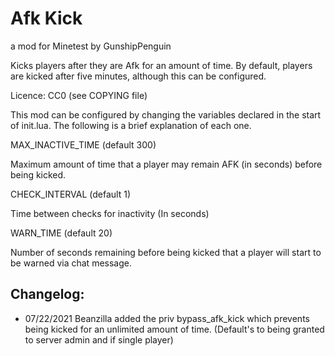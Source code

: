 
# Afk Kick

a mod for Minetest by GunshipPenguin

Kicks players after they are Afk for an amount of time. By default, 
players are kicked after five minutes, although this can be configured.

Licence: CC0 (see COPYING file)

This mod can be configured by changing the variables declared in the 
start of init.lua. The following is a brief explanation of each one.

MAX_INACTIVE_TIME (default 300)

Maximum amount of time that a player may remain AFK (in seconds) 
before being kicked.

CHECK_INTERVAL (default 1)

Time between checks for inactivity (In seconds)

WARN_TIME (default 20)

Number of seconds remaining before being kicked that a player will 
start to be warned via chat message.

## Changelog:

- 07/22/2021 Beanzilla added the priv bypass_afk_kick which prevents being kicked for an unlimited amount of time. (Default's
to being granted to server admin and if single player)
